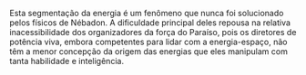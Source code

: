﻿Esta segmentação da energia é um fenômeno que nunca foi solucionado pelos físicos de Nébadon. A dificuldade principal deles repousa na relativa inacessibilidade dos organizadores da força do Paraíso, pois os diretores de potência viva, embora competentes para lidar com a energia-espaço, não têm a menor concepção da origem das energias que eles manipulam com tanta habilidade e inteligência.
